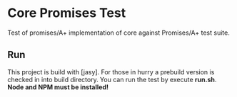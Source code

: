 # Core Promises Test

Test of promises/A+ implementation of core against Promises/A+ test suite.

## Run

This project is build with [jasy]. For those in hurry a prebuild version
is checked in into build directory. You can run the test by execute **run.sh**.
**Node and NPM must be installed!**

